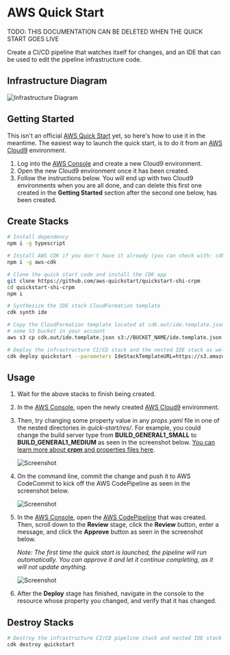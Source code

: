 # AWS Quick Start

TODO: THIS DOCUMENTATION CAN BE DELETED WHEN THE QUICK START GOES LIVE

Create a CI/CD pipeline that watches itself for changes, and an IDE that can be used to edit the pipeline infrastructure code.

## Infrastructure Diagram

![Infrastructure Diagram](https://github.com/aws-quickstart/quickstart-shi-crpm/blob/main/docs/images/architecture_diagram_1.png?raw=true)

## Getting Started

This isn't an official [AWS Quick Start](https://aws.amazon.com/quickstart) yet, so here's how to use it in the meantime.
The easiest way to launch the quick start, is to do it from an [AWS Cloud9](https://aws.amazon.com/cloud9) environment.

1.  Log into the [AWS Console](https://aws.amazon.com/console) and create a new Cloud9 environment.
2.  Open the new Cloud9 environment once it has been created.
3.  Follow the instructions below.  You will end up with two Cloud9 environments when you are all done, and can delete this first one created in the **Getting Started** section after the second one below, has been created.

## Create Stacks

```bash
# Install dependency
npm i -g typescript

# Install AWS CDK if you don't have it already (you can check with: cdk --version)
npm i -g aws-cdk

# Clone the quick start code and install the CDK app
git clone https://github.com/aws-quickstart/quickstart-shi-crpm
cd quickstart-shi-crpm
npm i

# Synthesize the IDE stack CloudFormation template
cdk synth ide

# Copy the CloudFormation template located at cdk.out/ide.template.json into
# some S3 bucket in your account
aws s3 cp cdk.out/ide.template.json s3://BUCKET_NAME/ide.template.json

# Deploy the infrastructure CI/CD stack and the nested IDE stack as well
cdk deploy quickstart --parameters IdeStackTemplateURL=https://s3.amazonaws.com/BUCKET_NAME/ide.template.json
```

## Usage

1.  Wait for the above stacks to finish being created.
2.  In the [AWS Console](https://aws.amazon.com/console), open the newly created [AWS Cloud9](https://aws.amazon.com/cloud9) environment.
3.  Then, try changing some property value in any *props.yaml* file in one of the nested directories in *quick-start/res/*. For example, you could change the build server type from **BUILD_GENERAL1_SMALL** to **BUILD_GENERAL1_MEDIUM** as seen in the screenshot below. [You can learn more about **crpm** and properties files here](https://shi.github.io/crpm).
    
    ![Screenshot](https://github.com/aws-quickstart/quickstart-shi-crpm/blob/main/docs/images/screenshot1.png?raw=true)
4.  On the command line, commit the change and push it to AWS CodeCommit to kick off the AWS CodePipeline as seen in the screenshot below.
    
    ![Screenshot](https://github.com/aws-quickstart/quickstart-shi-crpm/blob/main/docs/images/screenshot2.png?raw=true)
5.  In the [AWS Console](https://aws.amazon.com/console), open the [AWS CodePipeline](https://aws.amazon.com/codepipeline) that was created.  Then, scroll down to the **Review** stage, click the **Review** button, enter a message, and click the **Approve** button as seen in the screenshot below.
    
    *Note: The first time the quick start is launched, the pipeline will run automatically.  You can approve it and let it continue completing, as it will not update anything.*
    
    ![Screenshot](https://github.com/aws-quickstart/quickstart-shi-crpm/blob/main/docs/images/screenshot3.png?raw=true)
6.  After the **Deploy** stage has finished, navigate in the console to the resource whose property you changed, and verify that it has changed.

## Destroy Stacks

```bash
# Destroy the infrastructure CI/CD pipeline stack and nested IDE stack
cdk destroy quickstart
```
